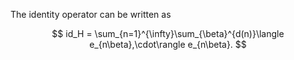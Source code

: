 The identity operator can be written as

$$
id_H = \sum_{n=1}^{\infty}\sum_{\beta}^{d(n)}\langle e_{n\beta},\cdot\rangle e_{n\beta}.
$$